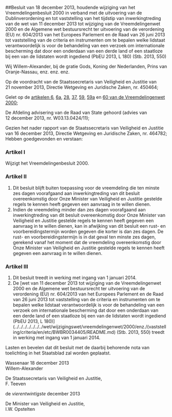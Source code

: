 <meta http-equiv='Content-Type' content='text/html; charset=utf-8' />

##Besluit van 18 december 2013, houdende wijziging van het Vreemdelingenbesluit 2000 in verband met de uitvoering van de Dublinverordening en tot vaststelling van het tijdstip van inwerkingtreding van de wet van 11 december 2013 tot wijziging van de Vreemdelingenwet 2000 en de Algemene wet bestuursrecht ter uitvoering van de verordening (EU) nr. 604/2013 van het Europees Parlement en de Raad van 26 juni 2013 tot vaststelling van de criteria en instrumenten om te bepalen welke lidstaat verantwoordelijk is voor de behandeling van een verzoek om internationale bescherming dat door een onderdaan van een derde land of een staatloze bij een van de lidstaten wordt ingediend (PbEU 2013, L 180) (Stb. 2013, 550)

Wij Willem-Alexander, bij de gratie Gods, Koning der Nederlanden, Prins van Oranje-Nassau, enz. enz. enz.

Op de voordracht van de Staatssecretaris van Veiligheid en Justitie van 21 november 2013, Directie Wetgeving en Juridische Zaken, nr. 450464;

Gelet op de [artikelen 6](../../../../../../../wet/vreemdelingenwet/2000/BWBR0011823/README.md), [6a](../../../../../../../wet/vreemdelingenwet/2000/BWBR0011823/README.md), [28](../../../../../../../wet/vreemdelingenwet/2000/BWBR0011823/README.md), [37](../../../../../../../wet/vreemdelingenwet/2000/BWBR0011823/README.md), [59](../../../../../../../wet/vreemdelingenwet/2000/BWBR0011823/README.md), [59a](../../../../../../../wet/vreemdelingenwet/2000/BWBR0011823/README.md) en [60 van de Vreemdelingenwet 2000](../../../../../../../wet/vreemdelingenwet/2000/BWBR0011823/README.md);

De Afdeling advisering van de Raad van State gehoord (advies van 12 december 2013, nr. W03.13.0424/11);

Gezien het nader rapport van de Staatssecretaris van Veiligheid en Justitie van 16 december 2013, Directie Wetgeving en Juridische Zaken, nr. 464782;
Hebben goedgevonden en verstaan:    

### Artikel  I  

Wijzigt het Vreemdelingenbesluit 2000. 

### Artikel  II  

1.  Dit besluit blijft buiten toepassing voor de vreemdeling die ten minste zes dagen voorafgaand aan inwerkingtreding van dit besluit overeenkomstig door Onze Minister van Veiligheid en Justitie gestelde regels te kennen heeft gegeven een aanvraag in te willen dienen.   
2.  Indien de vreemdeling minder dan zes dagen voorafgaand aan inwerkingtreding van dit besluit overeenkomstig door Onze Minister van Veiligheid en Justitie gestelde regels te kennen heeft gegeven een aanvraag in te willen dienen, kan in afwijking van dit besluit een rust- en voorbereidingstermijn worden gegeven die korter is dan zes dagen. De rust- en voorbereidingstermijn is in dat geval ten minste zes dagen, gerekend vanaf het moment dat de vreemdeling overeenkomstig door Onze Minister van Veiligheid en Justitie gestelde regels te kennen heeft gegeven een aanvraag in te willen dienen.  

### Artikel  III  

1.  Dit besluit treedt in werking met ingang van 1 januari 2014.   
2.  De [wet van 11 december 2013 tot wijziging van de Vreemdelingenwet 2000 en de Algemene wet bestuursrecht ter uitvoering van de verordening (EU) nr. 604/2013 van het Europees Parlement en de Raad van 26 juni 2013 tot vaststelling van de criteria en instrumenten om te bepalen welke lidstaat verantwoordelijk is voor de behandeling van een verzoek om internationale bescherming dat door een onderdaan van een derde land of een staatloze bij een van de lidstaten wordt ingediend (PbEU 2013, L 180)](../../../../../../../wet/wijzigingswet/vreemdelingenwet/2000/enz./(vaststelling/criteria/en/etc/BWBR0034405/README.md) (Stb. 2013, 550) treedt in werking met ingang van 1 januari 2014.  

Lasten en bevelen dat dit besluit met de daarbij behorende nota van toelichting in het Staatsblad zal worden geplaatst.   

Wassenaar 
18 december 2013  
Willem-Alexander  

De Staatssecretaris van Veiligheid en Justitie,  
F. Teeven   

de *vierentwintigste* december 2013 

De Minister van Veiligheid en Justitie,  
I.W. Opstelten    
